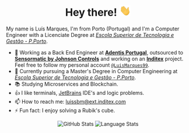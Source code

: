 <h1 align='center'>Hey there!
<img src="https://raw.githubusercontent.com/LuisMarques99/LuisMarques99/master/assets/wave.gif" height="30px"/>
</h1>

My name is Luís Marques, I'm from Porto (Portugal) and I'm a Computer Engineer with a Licenciate Degree at [_Escola Superior de Tecnologia e Gestão - P.Porto_](https://www.estg.ipp.pt/).

- :briefcase: Working as a Back End Engineer at [**Adentis Portugal**](https://www.adentis.pt/), outsourced to [**Sensormatic by Johnson Controls**](https://www.sensormatic.com/) and working on an [**Inditex**](https://www.inditex.com/) project. Feel free to follow my personal account [`@LuisMarques99`](https://github.com/LuisMarques99).
- :telescope: Currently pursuing a Master's Degree in Computer Engineering at [_Escola Superior de Tecnologia e Gestão - P.Porto_](https://www.estg.ipp.pt/).
- :books: Studying Microservices and Blockchain.
- :thumbsup: I like terminals, [JetBrains](https://www.jetbrains.com/) IDE's and logic problems.
- :mailbox: How to reach me: luissbm@ext.inditex.com
- :zap: Fun fact: I enjoy solving a Rubik's cube.

<p></p>

<div align="center">
    <img height="170em" alt="GitHub Stats" src="https://github-readme-stats.vercel.app/api?username=LuisMarques99&show_icons=true&hide_border=true&count_private=true&theme=material-palenight"/>
    <img height="170em" alt="Language Stats" src="https://github-readme-stats.vercel.app/api/top-langs/?username=LuisMarques99&layout=compact&hide_border=true&theme=material-palenight"/>
</div>
